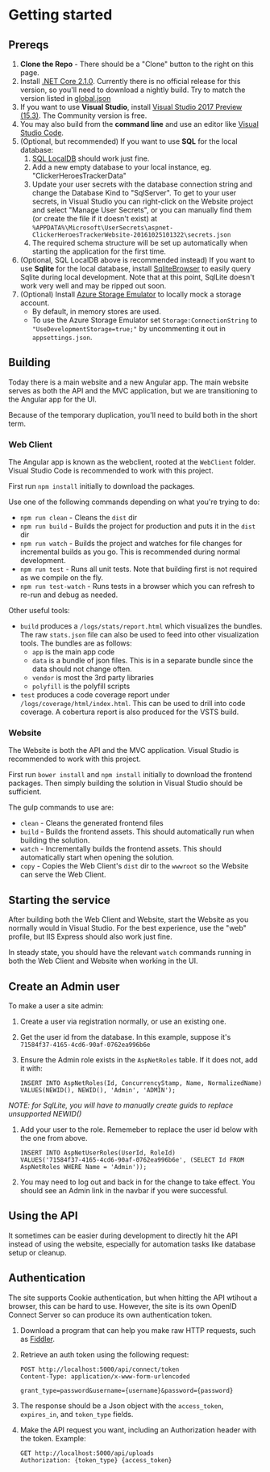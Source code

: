 # Getting started
## Prereqs
1. **Clone the Repo** - There should be a "Clone" button to the right on this page.
1. Install [.NET Core 2.1.0](https://github.com/dotnet/cli/blob/master/README.md#installers-and-binaries). Currently there is no official release for this version, so you'll need to download a nightly build. Try to match the version listed in [global.json](global.json)
1. If you want to use **Visual Studio**, install [Visual Studio 2017 Preview (15.3)](https://www.visualstudio.com/vs/preview/). The Community version is free.
1. You may also build from the **command line** and use an editor like [Visual Studio Code](https://code.visualstudio.com/).
1. (Optional, but recommended) If you want to use **SQL** for the local database:
    1. [SQL LocalDB](https://docs.microsoft.com/en-us/sql/database-engine/configure-windows/sql-server-2016-express-localdb#install-localdb) should work just fine.
    1. Add a new empty database to your local instance, eg. "ClickerHeroesTrackerData"
    1. Update your user secrets with the database connection string and change the Database Kind to "SqlServer". To get to your user secrets, in Visual Studio you can right-click on the Website project and select "Manage User Secrets", or you can manually find them (or create the file if it doesn't exist) at `%APPDATA%\Microsoft\UserSecrets\aspnet-ClickerHeroesTrackerWebsite-20161025101322\secrets.json`
    1. The required schema structure will be set up automatically when starting the application for the first time.
1. (Optional, SQL LocalDB above is recommended instead) If you want to use **Sqlite** for the local database, install [SqliteBrowser](http://sqlitebrowser.org/) to easily query Sqlite during local development. Note that at this point, SqlLite doesn't work very well and may be ripped out soon.
1. (Optional) Install [Azure Storage Emulator](https://go.microsoft.com/fwlink/?linkid=717179&clcid=0x409) to locally mock a storage account.
    - By default, in memory stores are used.
    - To use the Azure Storage Emulator set `Storage:ConnectionString` to `"UseDevelopmentStorage=true;"` by uncommenting it out in `appsettings.json`.

## Building
Today there is a main website and a new Angular app. The main website serves as both the API and the MVC application, but we are transitioning to the Angular app for the UI.

Because of the temporary duplication, you'll need to build both in the short term.

### Web Client
The Angular app is known as the webclient, rooted at the `WebClient` folder. Visual Studio Code is recommended to work with this project.

First run `npm install` initially to download the packages.

Use one of the following commands depending on what you're trying to do:
* `npm run clean` - Cleans the `dist` dir
* `npm run build` - Builds the project for production and puts it in the `dist` dir
* `npm run watch` - Builds the project and watches for file changes for incremental builds as you go. This is recommended during normal development.
* `npm run test` - Runs all unit tests. Note that building first is not required as we compile on the fly.
* `npm run test-watch` - Runs tests in a browser which you can refresh to re-run and debug as needed.

Other useful tools:
* `build` produces a `/logs/stats/report.html` which visualizes the bundles. The raw `stats.json` file can also be used to feed into other visualization tools. The bundles are as follows:
    * `app` is the main app code
    * `data` is a bundle of json files. This is in a separate bundle since the data should not change often.
    * `vendor` is most the 3rd party libraries
    * `polyfill` is the polyfill scripts
* `test` produces a code coverage report under `/logs/coverage/html/index.html`. This can be used to drill into code coverage. A cobertura report is also produced for the VSTS build.

### Website
The Website is both the API and the MVC application. Visual Studio is recommended to work with this project.

First run `bower install` and `npm install` initially to download the frontend packages. Then simply building the solution in Visual Studio should be sufficient.

The gulp commands to use are:
* `clean` - Cleans the generated frontend files
* `build` - Builds the frontend assets. This should automatically run when building the solution.
* `watch` - Incrementally builds the frontend assets. This should automatically start when opening the solution.
* `copy` - Copies the Web Client's `dist` dir to the `wwwroot` so the Website can serve the Web Client.

## Starting the service
After building both the Web Client and Website, start the Website as you normally would in Visual Studio. For the best experience, use the "web" profile, but IIS Express should also work just fine.

In steady state, you should have the relevant `watch` commands running in both the Web Client and Website when working in the UI.

## Create an Admin user
To make a user a site admin:
1. Create a user via registration normally, or use an existing one.
1. Get the user id from the database. In this example, suppose it's `71584f37-4165-4cd6-90af-0762ea996b6e`
1. Ensure the Admin role exists in the `AspNetRoles` table. If it does not, add it with:

       INSERT INTO AspNetRoles(Id, ConcurrencyStamp, Name, NormalizedName)
       VALUES(NEWID(), NEWID(), 'Admin', 'ADMIN');

*NOTE: for SqlLite, you will have to manually create guids to replace unsupported NEWID()*

1. Add your user to the role. Rememeber to replace the user id below with the one from above.

       INSERT INTO AspNetUserRoles(UserId, RoleId)
       VALUES('71584f37-4165-4cd6-90af-0762ea996b6e', (SELECT Id FROM AspNetRoles WHERE Name = 'Admin'));

1. You may need to log out and back in for the change to take effect. You should see an Admin link in the navbar if you were successful.

## Using the API
It sometimes can be easier during development to directly hit the API instead of using the website, especially for automation tasks like database setup or cleanup.

## Authentication
The site supports Cookie authentication, but when hitting the API wtihout a browser, this can be hard to use. However, the site is its own OpenID Connect Server so can produce its own authentication token.

1. Download a program that can help you make raw HTTP requests, such as [Fiddler](http://www.telerik.com/fiddler).
1. Retrieve an auth token using the following request:

       POST http://localhost:5000/api/connect/token
       Content-Type: application/x-www-form-urlencoded

       grant_type=password&username={username}&password={password}

1. The response should be a Json object with the `access_token`, `expires_in`, and `token_type` fields.
1. Make the API request you want, including an Authorization header with the token. Example:

       GET http://localhost:5000/api/uploads
       Authorization: {token_type} {access_token}
